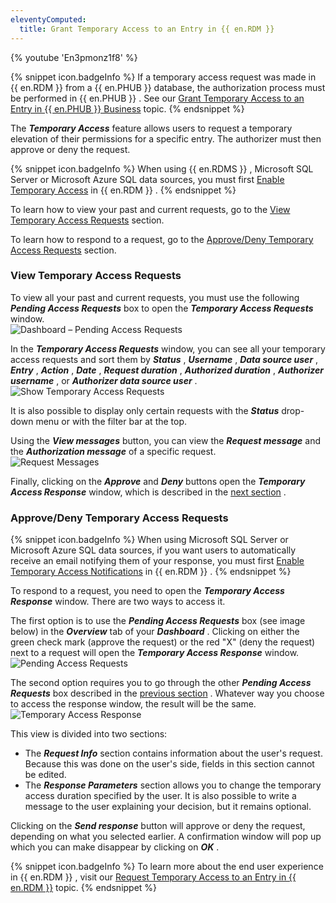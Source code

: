 ```yaml
---
eleventyComputed:
  title: Grant Temporary Access to an Entry in {{ en.RDM }}
---
```

{% youtube 'En3pmonz1f8' %}  

{% snippet icon.badgeInfo %} 
If a temporary access request was made in {{ en.RDM }} from a {{ en.PHUB }} database, the authorization process must be performed in {{ en.PHUB }} . See our [Grant Temporary Access to an Entry in {{ en.PHUB }} Business](/hub/web-interface/hub-overview/temporary-access-hub-business/grant-temporary-access-to-an-entry/) topic. 
{% endsnippet %}
 
The ***Temporary Access*** feature allows users to request a temporary elevation of their permissions for a specific entry. The authorizer must then approve or deny the request. 

{% snippet icon.badgeInfo %} 
When using {{ en.RDMS }} , Microsoft SQL Server or Microsoft Azure SQL data sources, you must first [Enable Temporary Access](/kb/remote-desktop-manager/how-to-articles/enable-temporary-access/) in {{ en.RDM }} . 
{% endsnippet %}
 
To learn how to view your past and current requests, go to the [View Temporary Access Requests](#view-temporary-access-requests) section.   

To learn how to respond to a request, go to the [Approve/Deny Temporary Access Requests](#approvedeny-temporary-access-requests) section.  

### View Temporary Access Requests 

To view all your past and current requests, you must use the following ***Pending Access Requests*** box to open the ***Temporary Access Requests*** window.  
![Dashboard – Pending Access Requests](/img/en/rdm/windows/RDMWin2072.png) 

In the ***Temporary Access Requests*** window, you can see all your temporary access requests and sort them by ***Status*** , ***Username*** , ***Data source user*** , ***Entry*** , ***Action*** , ***Date*** , ***Request duration*** , ***Authorized duration*** , ***Authorizer username*** , or ***Authorizer data source user*** .  
![Show Temporary Access Requests](/img/en/rdm/windows/RDMWin2074.png) 

It is also possible to display only certain requests with the ***Status*** drop-down menu or with the filter bar at the top.  

Using the ***View messages*** button, you can view the ***Request message*** and the ***Authorization message*** of a specific request.  
![Request Messages](/img/en/rdm/windows/RDMWin2076.png) 

Finally, clicking on the ***Approve*** and ***Deny*** buttons open the ***Temporary Access Response*** window, which is described in the [next section](#approvedeny-temporary-access-requests) . 

### Approve/Deny Temporary Access Requests 

{% snippet icon.badgeInfo %} 
When using Microsoft SQL Server or Microsoft Azure SQL data sources, if you want users to automatically receive an email notifying them of your response, you must first [Enable Temporary Access Notifications](/kb/remote-desktop-manager/how-to-articles/enable-temporary-access/) in {{ en.RDM }} . 
{% endsnippet %}
 

To respond to a request, you need to open the ***Temporary Access Response*** window. There are two ways to access it.  

The first option is to use the ***Pending Access Requests*** box (see image below) in the ***Overview*** tab of your ***Dashboard*** . Clicking on either the green check mark (approve the request) or the red "X" (deny the request) next to a request will open the ***Temporary Access Response*** window.  
![Pending Access Requests](/img/en/rdm/windows/RDMWin2077.png) 

The second option requires you to go through the other ***Pending Access Requests*** box described in the [previous section](#view-temporary-access-requests) . Whatever way you choose to access the response window, the result will be the same.  
![Temporary Access Response](/img/en/rdm/windows/RDMWin2080.png) 

This view is divided into two sections: 

* The ***Request Info*** section contains information about the user's request. Because this was done on the user's side, fields in this section cannot be edited. 
* The ***Response Parameters*** section allows you to change the temporary access duration specified by the user. It is also possible to write a message to the user explaining your decision, but it remains optional. 

Clicking on the ***Send response*** button will approve or deny the request, depending on what you selected earlier. A confirmation window will pop up which you can make disappear by clicking on ***OK*** . 

{% snippet icon.badgeInfo %} 
To learn more about the end user experience in {{ en.RDM }} , visit our [Request Temporary Access to an Entry in {{ en.RDM }}](/rdm/windows/user-interface/content-area/temporary-access-rdm/request-temporary-access-to-an-entry/) topic. 
{% endsnippet %}
 

